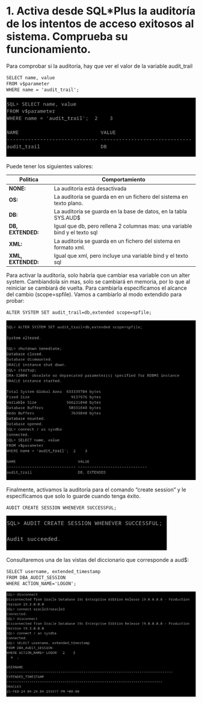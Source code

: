 # 1. Activa desde SQL*Plus la auditoría de los intentos de acceso exitosos al sistema. Comprueba su funcionamiento.
Para comprobar si la auditoría, hay que ver el valor de la variable audit_trail
```
SELECT name, value 
FROM v$parameter 
WHERE name = 'audit_trail';
```

![ ](img/101.png)

Puede tener los siguientes valores:

| **Politica**        | **Comportamiento**                                                          |
|---------------------|-----------------------------------------------------------------------------|
| **NONE:**           | La auditoría está desactivada                                               |
| **OS:**             | La auditoría se guarda en en un fichero del sistema en texto plano.         |
| **DB:**             | La auditoría se guarda en la base de datos, en la tabla SYS.AUD$            |
| **DB, EXTENDED:**   | Igual que db, pero rellena 2 columnas mas: una variable bind y el texto sql |
| **XML:**            | La auditoría se guarda en un fichero del sistema en formato xml.            |
| **XML, EXTENDED:**  | Igual que xml, pero incluye una variable bind y el texto sql                |

Para activar la auditoría, solo habría que cambiar esa variable con un alter system. 
Cambiandola sin mas, solo se cambiará en memoria, por lo que al reiniciar se cambiará de vuelta. Para cambiarla especificamos el alcance del cambio (scope=spfile). Vamos a cambiarlo al modo extendido para probar:

```
ALTER SYSTEM SET audit_trail=db,extended scope=spfile;
```

![ ](img/102.png)


Finalmente, activamos la auditoría para el comando “create session” y le especificamos que solo lo guarde cuando tenga éxito.
```
AUDIT CREATE SESSION WHENEVER SUCCESSFUL;
```

![ ](img/103.png)

Consultaremos una de las vistas del diccionario que corresponde a aud$:
```
SELECT username, extended_timestamp
FROM DBA_AUDIT_SESSION
WHERE ACTION_NAME='LOGON';
```

![ ](img/104.png)